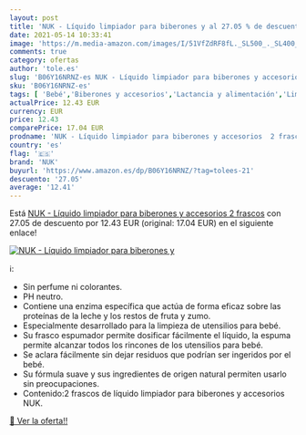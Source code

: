 ```yaml
---
layout: post
title: 'NUK - Líquido limpiador para biberones y al 27.05 % de descuento'
date: 2021-05-14 10:33:41
image: 'https://m.media-amazon.com/images/I/51VfZdRF8fL._SL500_._SL400_.jpg'
comments: true
category: ofertas
author: 'tole.es'
slug: 'B06Y16NRNZ-es NUK - Líquido limpiador para biberones y accesorios 2 frascos'
sku: 'B06Y16NRNZ-es'
tags: [ 'Bebé','Biberones y accesorios','Lactancia y alimentación','Limpieza de biberón','biberones','nuk', ]
actualPrice: 12.43 EUR
currency: EUR
price: 12.43
comparePrice: 17.04 EUR
prodname: 'NUK - Líquido limpiador para biberones y accesorios  2 frascos'
country: 'es'
flag: '🇪🇸'
brand: 'NUK'
buyurl: 'https://www.amazon.es/dp/B06Y16NRNZ/?tag=tolees-21'
descuento: '27.05'
average: '12.41'
---
```


Está [NUK - Líquido limpiador para biberones y accesorios  2 frascos](https://www.amazon.es/dp/B06Y16NRNZ/?tag=tolees-21) con 27.05 de descuento por 12.43 EUR (original: 17.04 EUR) en el siguiente enlace!

[![NUK - Líquido limpiador para biberones y](https://m.media-amazon.com/images/I/51VfZdRF8fL._SL500_._SL400_.jpg)](https://www.amazon.es/dp/B06Y16NRNZ/?tag=tolees-21)

ℹ️:

- Sin perfume ni colorantes.
- PH neutro.
- Contiene una enzima específica que actúa de forma eficaz sobre las proteínas de la leche y los restos de fruta y zumo.
- Especialmente desarrollado para la limpieza de utensilios para bebé.
- Su frasco espumador permite dosificar fácilmente el líquido, la espuma permite alcanzar todos los rincones de los utensilios para bebé.
- Se aclara fácilmente sin dejar residuos que podrían ser ingeridos por el bebé.
- Su fórmula suave y sus ingredientes de origen natural permiten usarlo sin preocupaciones.
- Contenido:2 frascos de líquido limpiador para biberones y accesorios NUK.

[🛒 Ver la oferta!!](https://www.amazon.es/dp/B06Y16NRNZ/?tag=tolees-21)
